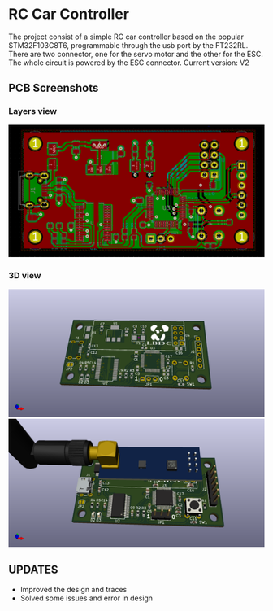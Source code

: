 # RC Car Controller
The project consist of a simple RC car controller based on the popular STM32F103C8T6, programmable through the usb port by the FT232RL.
There are two connector, one for the servo motor and the other for the ESC.  
The whole circuit is powered by the ESC connector.
Current version: V2
## PCB Screenshots
### Layers view
![bla](https://github.com/lucapuano/RC-Car-Controller/blob/master/Pictures/PCB.PNG)
### 3D view
![lol](https://github.com/lucapuano/RC-Car-Controller/blob/master/Pictures/RC%20Car%20Controller%203D%20Without.png)
![lol2](https://github.com/lucapuano/RC-Car-Controller/blob/master/Pictures/RC%20Car%20Controller%203D.png)
## UPDATES
- Improved the design and traces
- Solved some issues and error in design
